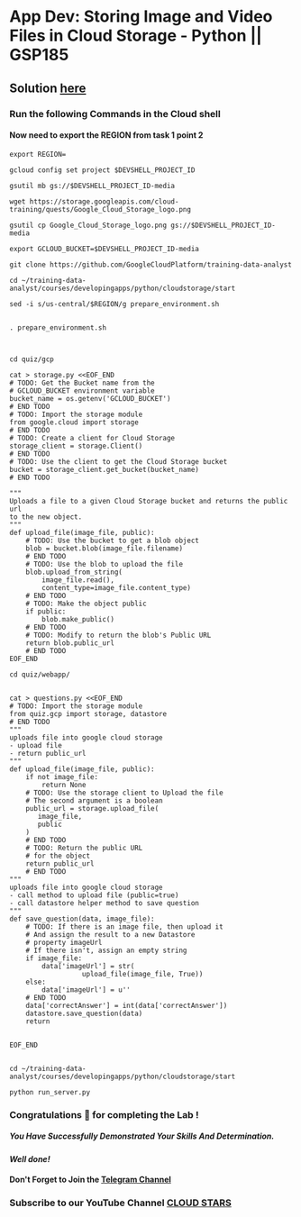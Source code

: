 # App Dev: Storing Image and Video Files in Cloud Storage - Python || GSP185

## Solution [here](https://youtu.be/HUA3JmWWSm4)

### Run the following Commands in the Cloud shell
#### Now need to export the REGION from task 1 point 2 

```
export REGION=
```

```
gcloud config set project $DEVSHELL_PROJECT_ID

gsutil mb gs://$DEVSHELL_PROJECT_ID-media

wget https://storage.googleapis.com/cloud-training/quests/Google_Cloud_Storage_logo.png

gsutil cp Google_Cloud_Storage_logo.png gs://$DEVSHELL_PROJECT_ID-media

export GCLOUD_BUCKET=$DEVSHELL_PROJECT_ID-media

git clone https://github.com/GoogleCloudPlatform/training-data-analyst

cd ~/training-data-analyst/courses/developingapps/python/cloudstorage/start

sed -i s/us-central/$REGION/g prepare_environment.sh


. prepare_environment.sh



cd quiz/gcp

cat > storage.py <<EOF_END
# TODO: Get the Bucket name from the
# GCLOUD_BUCKET environment variable
bucket_name = os.getenv('GCLOUD_BUCKET')
# END TODO
# TODO: Import the storage module
from google.cloud import storage
# END TODO
# TODO: Create a client for Cloud Storage
storage_client = storage.Client()
# END TODO
# TODO: Use the client to get the Cloud Storage bucket
bucket = storage_client.get_bucket(bucket_name)
# END TODO

"""
Uploads a file to a given Cloud Storage bucket and returns the public url
to the new object.
"""
def upload_file(image_file, public):
    # TODO: Use the bucket to get a blob object
    blob = bucket.blob(image_file.filename)
    # END TODO
    # TODO: Use the blob to upload the file
    blob.upload_from_string(
        image_file.read(),
        content_type=image_file.content_type)
    # END TODO
    # TODO: Make the object public
    if public:
        blob.make_public()
    # END TODO
    # TODO: Modify to return the blob's Public URL
    return blob.public_url
    # END TODO
EOF_END

cd quiz/webapp/


cat > questions.py <<EOF_END
# TODO: Import the storage module
from quiz.gcp import storage, datastore
# END TODO
"""
uploads file into google cloud storage
- upload file
- return public_url
"""
def upload_file(image_file, public):
    if not image_file:
        return None
    # TODO: Use the storage client to Upload the file
    # The second argument is a boolean
    public_url = storage.upload_file(
       image_file,
       public
    )
    # END TODO
    # TODO: Return the public URL
    # for the object
    return public_url
    # END TODO
"""
uploads file into google cloud storage
- call method to upload file (public=true)
- call datastore helper method to save question
"""
def save_question(data, image_file):
    # TODO: If there is an image file, then upload it
    # And assign the result to a new Datastore
    # property imageUrl
    # If there isn't, assign an empty string
    if image_file:
        data['imageUrl'] = str(
                  upload_file(image_file, True))
    else:
        data['imageUrl'] = u''
    # END TODO
    data['correctAnswer'] = int(data['correctAnswer'])
    datastore.save_question(data)
    return


EOF_END


cd ~/training-data-analyst/courses/developingapps/python/cloudstorage/start

python run_server.py
```



### Congratulations 🎉 for completing the Lab !

##### You Have Successfully Demonstrated Your Skills And Determination.

#### *Well done!*

#### Don't Forget to Join the [Telegram Channel](https://t.me/cloudstars24)

### Subscribe to our YouTube Channel [CLOUD STARS](https://www.youtube.com/@cloud-stars)
